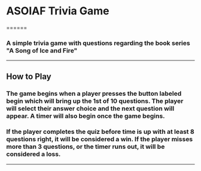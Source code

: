 # ASOIAF Trivia Game
======
### A simple trivia game with questions regarding the book series "A Song of Ice and Fire"
------
## How to Play
### The game begins when a player presses the button labeled begin which will bring up the 1st of 10 questions.  The player will select their answer choice and the next question will appear.  A timer will also begin once the game begins.
### If the player completes the quiz before time is up with at least 8 questions right, it will be considered a win.  If the player misses more than 3 questions, or the timer runs out, it will be considered a loss.
------
## 